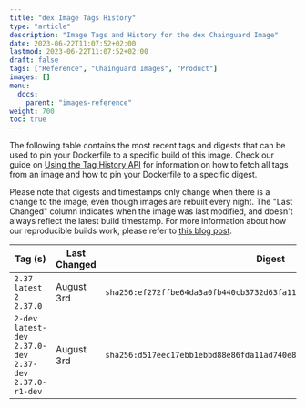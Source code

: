 ```yaml
---
title: "dex Image Tags History"
type: "article"
description: "Image Tags and History for the dex Chainguard Image"
date: 2023-06-22T11:07:52+02:00
lastmod: 2023-06-22T11:07:52+02:00
draft: false
tags: ["Reference", "Chainguard Images", "Product"]
images: []
menu:
  docs:
    parent: "images-reference"
weight: 700
toc: true
---
```


The following table contains the most recent tags and digests that can be used to pin your Dockerfile to a specific build of this image. Check our guide on [Using the Tag History API](/chainguard/chainguard-images/using-the-tag-history-api/) for information on how to fetch all tags from an image and how to pin your Dockerfile to a specific digest.

Please note that digests and timestamps only change when there is a change to the image, even though images are rebuilt every night. The "Last Changed" column indicates when the image was last modified, and doesn't always reflect the latest build timestamp. For more information about how our reproducible builds work, please refer to [this blog post](https://www.chainguard.dev/unchained/reproducing-chainguards-reproducible-image-builds).

| Tag (s)                                                       | Last Changed | Digest                                                                    |
|---------------------------------------------------------------|--------------|---------------------------------------------------------------------------|
|  `2.37` `latest` `2` `2.37.0`                                 | August 3rd   | `sha256:ef272ffbe64da3a0fb440cb3732d63fa11d05e5f9198dab3d1d52893c87e73f4` |
|  `2-dev` `latest-dev` `2.37.0-dev` `2.37-dev` `2.37.0-r1-dev` | August 3rd   | `sha256:d517eec17ebb1ebbd88e86fda11ad740e8c2dfca3099b6cb32df01fbac3edb4a` |
